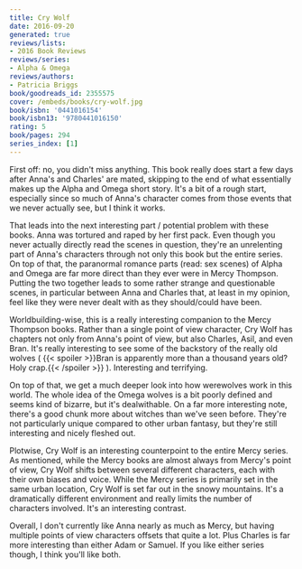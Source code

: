 ```yaml
---
title: Cry Wolf
date: 2016-09-20
generated: true
reviews/lists:
- 2016 Book Reviews
reviews/series:
- Alpha & Omega
reviews/authors:
- Patricia Briggs
book/goodreads_id: 2355575
cover: /embeds/books/cry-wolf.jpg
book/isbn: '0441016154'
book/isbn13: '9780441016150'
rating: 5
book/pages: 294
series_index: [1]
---
```

First off: no, you didn't miss anything. This book really does start a few days after Anna's and Charles' are mated, skipping to the end of what essentially makes up the Alpha and Omega short story. It's a bit of a rough start, especially since so much of Anna's character comes from those events that we never actually see, but I think it works.  

That leads into the next interesting part / potential problem with these books. Anna was tortured and raped by her first pack. Even though you never actually directly read the scenes in question, they're an unrelenting part of Anna's characters through not only this book but the entire series. On top of that, the paranormal romance parts (read: sex scenes) of Alpha and Omega are far more direct than they ever were in Mercy Thompson. Putting the two together leads to some rather strange and questionable scenes, in particular between Anna and Charles that, at least in my opinion, feel like they were never dealt with as they should/could have been.  

<!--more-->

Worldbuilding-wise, this is a really interesting companion to the Mercy Thompson books. Rather than a single point of view character, Cry Wolf has chapters not only from Anna's point of view, but also Charles, Asil, and even Bran. It's really interesting to see some of the backstory of the really old wolves (  {{< spoiler >}}Bran is apparently more than a thousand years old? Holy crap.{{< /spoiler >}}  ). Interesting and terrifying.  

On top of that, we get a much deeper look into how werewolves work in this world. The whole idea of the Omega wolves is a bit poorly defined and seems kind of bizarre, but it's dealwithable. On a far more interesting note, there's a good chunk more about witches than we've seen before. They're not particularly unique compared to other urban fantasy, but they're still interesting and nicely fleshed out.  

Plotwise, Cry Wolf is an interesting counterpoint to the entire Mercy series. As mentioned, while the Mercy books are almost always from Mercy's point of view, Cry Wolf shifts between several different characters, each with their own biases and voice. While the Mercy series is primarily set in the same urban location, Cry Wolf is set far out in the snowy mountains. It's a dramatically different environment and really limits the number of characters involved. It's an interesting contrast.  

Overall, I don't currently like Anna nearly as much as Mercy, but having multiple points of view characters offsets that quite a lot. Plus Charles is far more interesting than either Adam or Samuel. If you like either series though, I think you'll like both.